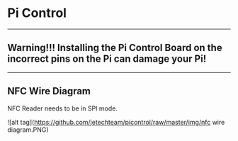 # Pi Control

-----------------
## Warning!!! Installing the Pi Control Board on the incorrect pins on the Pi can damage your Pi!
-----------------

## NFC Wire Diagram

NFC Reader needs to be in SPI mode.

  ![alt tag](https://github.com/jetechteam/picontrol/raw/master/img/nfc wire diagram.PNG)

